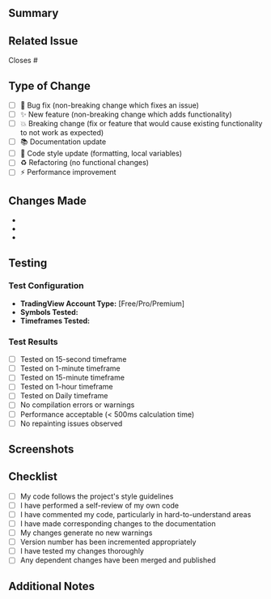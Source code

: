 ## Summary
<!-- Brief description of what was changed and why -->

## Related Issue
Closes #<!-- Issue number -->

## Type of Change
- [ ] 🐛 Bug fix (non-breaking change which fixes an issue)
- [ ] ✨ New feature (non-breaking change which adds functionality)
- [ ] 💥 Breaking change (fix or feature that would cause existing functionality to not work as expected)
- [ ] 📚 Documentation update
- [ ] 🎨 Code style update (formatting, local variables)
- [ ] ♻️ Refactoring (no functional changes)
- [ ] ⚡ Performance improvement

## Changes Made
<!-- List the specific changes made -->
- 
- 
- 

## Testing
### Test Configuration
- **TradingView Account Type:** [Free/Pro/Premium]
- **Symbols Tested:** 
- **Timeframes Tested:** 

### Test Results
- [ ] Tested on 15-second timeframe
- [ ] Tested on 1-minute timeframe
- [ ] Tested on 15-minute timeframe
- [ ] Tested on 1-hour timeframe
- [ ] Tested on Daily timeframe
- [ ] No compilation errors or warnings
- [ ] Performance acceptable (< 500ms calculation time)
- [ ] No repainting issues observed

## Screenshots
<!-- Add TradingView screenshots showing the indicator/strategy in action -->

## Checklist
- [ ] My code follows the project's style guidelines
- [ ] I have performed a self-review of my own code
- [ ] I have commented my code, particularly in hard-to-understand areas
- [ ] I have made corresponding changes to the documentation
- [ ] My changes generate no new warnings
- [ ] Version number has been incremented appropriately
- [ ] I have tested my changes thoroughly
- [ ] Any dependent changes have been merged and published

## Additional Notes
<!-- Any additional information that reviewers should know --> 